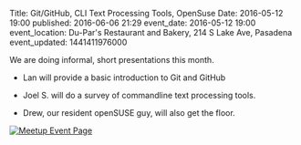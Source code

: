 Title: Git/GitHub, CLI Text Processing Tools, OpenSuse
Date: 2016-05-12 19:00
published: 2016-06-06 21:29
event_date: 2016-05-12 19:00
event_location: Du-Par's Restaurant and Bakery, 214 S Lake Ave, Pasadena
event_updated: 1441411976000

We are doing informal, short presentations this month.

* Lan will provide a basic introduction to Git and GitHub

* Joel S. will do a survey of commandline text processing tools.

* Drew, our resident openSUSE guy, will also get the floor.  

[ ![Meetup Event Page]({filename}/images/meetup_logo_45.png) ](https://www.meetup.com/SGVTech/events/229463153/)

